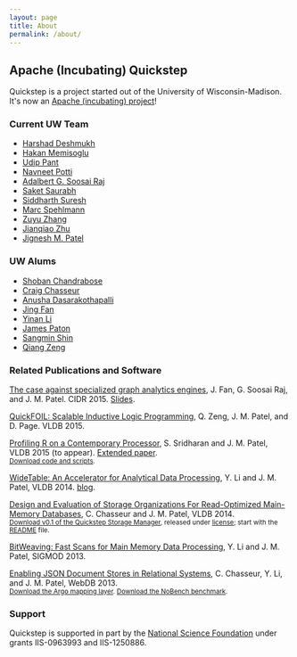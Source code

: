 ```yaml
---
layout: page
title: About
permalink: /about/
---
```

## Apache (Incubating) Quickstep
Quickstep is a project started out of the University of Wisconsin-Madison. It's now an [Apache (incubating) project](https://cwiki.apache.org/confluence/display/QUICKSTEP/Quickstep+Home)!

### Current UW Team

*   [Harshad Deshmukh](http://pages.cs.wisc.edu/~harshad/)
*   [Hakan Memisoglu](https://github.com/hakanmemisoglu/)
*   [Udip Pant](https://www.linkedin.com/in/udip-pant-a8b59029/)
*   [Navneet Potti](https://www.linkedin.com/in/navneet-potti-23583918)
*   [Adalbert G. Soosai Raj](http://pages.cs.wisc.edu/~gerald/)
*   [Saket Saurabh](http://saketsaurabh.com/)
*   [Siddharth Suresh](https://www.linkedin.com/in/siddharth-suresh-93a67649)
*   [Marc Spehlmann](https://www.linkedin.com/in/marc-spehlmann-0a60258b/)
*   [Zuyu Zhang](https://pages.cs.wisc.edu/~zuyu/)
*   [Jianqiao Zhu](https://www.linkedin.com/in/jianqiao-zhu-94542a40)
*   [Jignesh M. Patel](http://pages.cs.wisc.edu/~jignesh/)

### UW Alums

*   [Shoban Chandrabose](http://pages.cs.wisc.edu/~shoban/)
*   [Craig Chasseur](http://pages.cs.wisc.edu/~chasseur/)
*   [Anusha Dasarakothapalli](http://www.cs.wisc.edu/content/anushacswiscedu)
*   [Jing Fan](http://www.cs.wisc.edu/users/fanj)
*   [Yinan Li](http://pages.cs.wisc.edu/~yinan/)
*   [James Paton](http://www.cs.wisc.edu/users/paton/)
*   [Sangmin Shin](http://pages.cs.wisc.edu/~sangmin/)
*   [Qiang Zeng](http://pages.cs.wisc.edu/~qzeng/)

### Related Publications and Software

[The case against specialized graph analytics engines](http://www.cs.wisc.edu/%7Ejignesh/publ/Grail.pdf), J. Fan, G. Soosai Raj, and J. M. Patel. CIDR 2015\. [Slides](http://www.cs.wisc.edu/%7Ejignesh/publ/Grail-slides.pdf).

[QuickFOIL: Scalable Inductive Logic Programming](http://www.cs.wisc.edu/%7Ejignesh/publ/QuickFoil.pdf), Q. Zeng, J. M. Patel, and D. Page. VLDB 2015\.

[Profiling R on a Contemporary Processor](http://www.cs.wisc.edu/%7Ejignesh/publ/dissecting-R.pdf), S. Sridharan and J. M. Patel, VLDB 2015 (to appear). [Extended paper](pubs/dissecting-R-ext.pdf).  
<small>[Download code and scripts](http://quickstep.cs.wisc.edu/dissecting-R/).</small>

[WideTable: An Accelerator for Analytical Data Processing](http://www.cs.wisc.edu/%7Ejignesh/publ/WideTable.pdf), Y. Li and J. M. Patel, VLDB 2014\. [blog](http://bigfastdata.blogspot.com/2014/08/widetable-accelerator-for-analytic-data.html).

[Design and Evaluation of Storage Organizations For Read-Optimized Main-Memory Databases](http://www.vldb.org/pvldb/vol6/p1474-chasseur.pdf), C. Chasseur and J. M. Patel, VLDB 2014.  
<small>[Download v0.1 of the Quickstep Storage Manager](storage-explorer/quickstep-storage-explorer-0.1.tar.bz2), released under [license](https://www.gnu.org/licenses/gpl.html); start with the [README](storage-explorer/README-0.1.txt) file.</small>

[BitWeaving: Fast Scans for Main Memory Data Processing](http://pages.cs.wisc.edu/~jignesh/publ/BitWeaving.pdf), Y. Li and J. M. Patel, SIGMOD 2013\.

[Enabling JSON Document Stores in Relational Systems](http://pages.cs.wisc.edu/~chasseur/pubs/argo-short.pdf), C. Chasseur, Y. Li, and J. M. Patel, WebDB 2013\.  
<small>[Download the Argo mapping layer](argo/argo.tar.bz2). [Download the NoBench benchmark](argo/nobench.tar.bz2).</small>

### Support

Quickstep is supported in part by the [National Science Foundation](http://www.nsf.gov/) under grants IIS-0963993 and IIS-1250886. 
